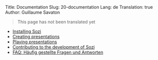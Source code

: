 Title: Documentation
Slug: 20-documentation
Lang: de
Translation: true
Author: Guillaume Savaton

> This page has not been translated yet

* [Installing Sozi](|filename|install.md)
* [Creating presentations](|filename|create.md)
* [Playing presentations](|filename|play.md)
* [Contributing to the development of Sozi](|filename|contribute.md)
* [FAQ: Häufig gestellte Fragen und Antworten](|filename|faq.md)
